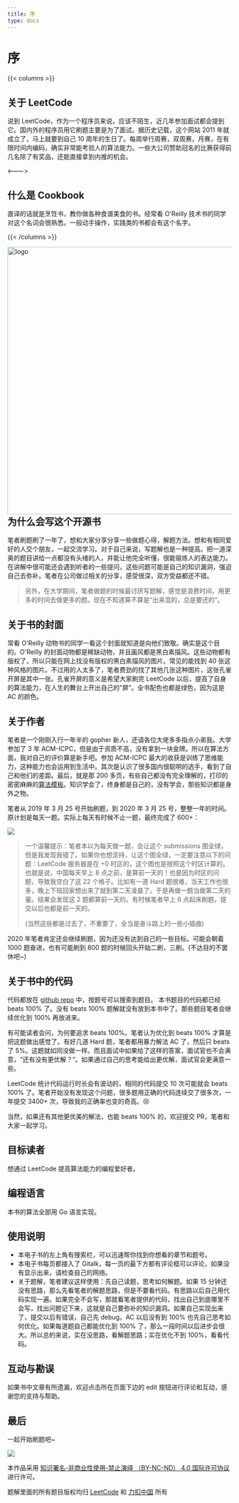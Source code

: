 ```yaml
---
title: 序
type: docs
---
```


# 序

{{< columns >}}
## 关于 LeetCode

说到 LeetCode，作为一个程序员来说，应该不陌生，近几年参加面试都会提到它。国内外的程序员用它刷题主要是为了面试。据历史记载，这个网站 2011 年就成立了，马上就要到自己 10 周年的生日了。每周举行周赛，双周赛，月赛，在有限时间内编码，确实非常能考验人的算法能力。一些大公司赞助冠名的比赛获得前几名除了有奖品，还能直接拿到内推的机会。

<--->

## 什么是 Cookbook

直译的话就是烹饪书，教你做各种食谱美食的书。经常看 O'Reilly 技术书的同学对这个名词会很熟悉。一般动手操作，实践类的书都会有这个名字。

{{< /columns >}}

<img src="https://books.halfrost.com/leetcode/logo.png" alt="logo" height="600" align="right" style="padding-left: 30px;"/>

## 为什么会写这个开源书

笔者刷题刷了一年了，想和大家分享分享一些做题心得，解题方法。想和有相同爱好的人交个朋友，一起交流学习。对于自己来说，写题解也是一种提高。把一道深奥的题目讲给一点都没有头绪的人，并能让他完全听懂，很能锻炼人的表达能力。在讲解中很可能还会遇到听者的一些提问，这些问题可能是自己的知识漏洞，强迫自己去弥补。笔者在公司做过相关的分享，感受很深，双方受益都还不错。

> 另外，在大学期间，笔者做题的时候最讨厌写题解，感觉是浪费时间，用更多的时间去做更多的题。现在不知道算不算是“出来混的，总是要还的”。


## 关于书的封面

常看 O'Reilly 动物书的同学一看这个封面就知道是向他们致敬。确实是这个目的。O'Reilly 的封面动物都是稀缺动物，并且画风都是黑白素描风。这些动物都有版权了，所以只能在网上找没有版权的黑白素描风的图片。常见的能找到 40 张这种风格的图片。不过用的人太多了，笔者费劲的找了其他几张这种图片，这张孔雀开屏是其中一张。孔雀开屏的意义是希望大家刷完 LeetCode 以后，提高了自身的算法能力，在人生的舞台上开出自己的“屏”。全书配色也都是绿色，因为这是 AC 的颜色。


## 关于作者

笔者是一个刚刚入行一年半的 gopher 新人，还请各位大佬多多指点小弟我。大学参加了 3 年 ACM-ICPC，但是由于资质不高，没有拿到一块金牌。所以在算法方面，我对自己的评价算是新手吧。参加 ACM-ICPC 最大的收获是训练了思维能力，这种能力也会运用到生活中。其次是认识了很多国内很聪明的选手，看到了自己和他们的差距。最后，就是那 200 多页，有些自己都没有完全理解的，打印的密密麻麻的[算法模板](https://github.com/halfrost/leetcode-go/releases/tag/Special)。知识学会了，终身都是自己的，没有学会，那些知识都是身外之物。

笔者从 2019 年 3 月 25 号开始刷题，到 2020 年 3 月 25 号，整整一年的时间。原计划是每天一题。实际上每天有时候不止一题，最终完成了 600+：

![](https://img.halfrost.com/Blog/ArticleImage/2019_leetcode.png)

> 一个温馨提示：笔者本以为每天做一题，会让这个 submissions 图全绿，但是我发现我错了。如果你也想坚持，让这个图全绿，一定要注意以下的问题：LeetCode 服务器是在 +0 时区的，这个图也是按照这个时区计算的。也就是说，中国每天早上 8 点之前，是算前一天的！也是因为时区的问题，导致我空白了这 22 个格子。比如有一道 Hard 题很难，当天工作也很多，晚上下班回家想出来了就到第二天凌晨了。于是再做一题当做第二天的量。结果会发现这 2 题都算前一天的。有时候笔者早上 6 点起床刷题，提交以后也都是前一天的。
> 
> (当然这些都是过去了，不重要了，全当是奋斗路上的一些小插曲)

2020 年笔者肯定还会继续刷题，因为还没有达到自己的一些目标。可能会朝着 1000 题奋进，也有可能刷到 800 题的时候回头开始二刷，三刷。(不达目的不罢休吧~)

## 关于书中的代码

代码都放在 [github repo](https://github.com/halfrost/leetcode-go/tree/master/leetcode) 中，按题号可以搜索到题目。
本书题目的代码都已经 beats 100% 了。没有 beats 100% 题解就没有放到本书中了。那些题目笔者会继续优化到 100% 再放进来。

有可能读者会问，为何要追求 beats 100%。笔者认为优化到 beats 100% 才算是把这题做出感觉了。有好几道 Hard 题，笔者都用暴力解法 AC 了，然后只 beats 了 5%。这题就如同没做一样。而且面试中如果给了这样的答案，面试官也不会满意，“还有没有更优解？”。如果通过自己的思考能给出更优解，面试官会更满意一些。

LeetCode 统计代码运行时长会有波动的，相同的代码提交 10 次可能就会 beats 100% 了。笔者开始没有发现这个问题，很多题用正确的代码连续交了很多次，一年提交 3400+ 次，导致我的正确率也变的奇高。😢

当然，如果还有其他更优美的解法，也能 beats 100% 的，欢迎提交 PR，笔者和大家一起学习。

## 目标读者

想通过 LeetCode 提高算法能力的编程爱好者。


## 编程语言

本书的算法全部用 Go 语言实现。

## 使用说明

- 本电子书的左上角有搜索栏，可以迅速帮你找到你想看的章节和题号。
- 本电子书每页都接入了 Gitalk，每一页的最下方都有评论框可以评论，如果没有显示出来，请检查自己的网络。
- 关于题解，笔者建议这样使用：先自己读题，思考如何解题。如果 15 分钟还没有思路，那么先看笔者的解题思路，但是不要看代码。有思路以后自己用代码实现一遍。如果完全不会写，那就看笔者提供的代码，找出自己到底哪里不会写，找出问题记下来，这就是自己要弥补的知识漏洞。如果自己实现出来了，提交以后有错误，自己先 debug。AC 以后没有到 100% 也先自己思考如何优化。如果每道题自己都能优化到 100% 了，那么一段时间以后进步会很大。所以总的来说，实在没思路，看解题思路；实在优化不到 100%，看看代码。

## 互动与勘误

如果书中文章有所遗漏，欢迎点击所在页面下边的 edit 按钮进行评论和互动，感谢您的支持与帮助。

## 最后

一起开始刷题吧~

![](https://img.halfrost.com/Blog/ArticleImage/hello_leetcode.png)

本作品采用 [知识署名-非商业性使用-禁止演绎 （BY-NC-ND） 4.0 国际许可协议](https://creativecommons.org/licenses/by-nc-nd/4.0/legalcode.zh-Hans) 进行许可。

题解里面的所有题目版权均归 [LeetCode](https://leetcode.com/) 和 [力扣中国](https://leetcode-cn.com/) 所有
 